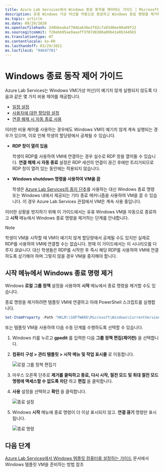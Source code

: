 ```yaml
---
title: Azure Lab Services에서 Windows 종료 동작을 제어하는 가이드 | Microsoft Docs
description: 유휴 Windows 가상 머신을 자동으로 종료하고 Windows 종료 명령을 제거하는 단계입니다.
ms.topic: article
ms.date: 09/29/2020
ms.openlocfilehash: 248bbeabaf704ba636e2f82c7a93d0ee90a09f22
ms.sourcegitcommit: f28ebb95ae9aaaff3f87d8388a09b41e0b3445b5
ms.translationtype: HT
ms.contentlocale: ko-KR
ms.lasthandoff: 03/29/2021
ms.locfileid: "94647701"
---
```

# <a name="guide-to-controlling-windows-shutdown-behavior"></a>Windows 종료 동작 제어 가이드

Azure Lab Services는 Windows VM(가상 머신)이 예기치 않게 실행되지 않도록 다음과 같은 몇 가지 비용 제어를 제공합니다.
 - [일정 설정](./tutorial-setup-classroom-lab.md#set-a-schedule-for-the-lab)
 - [사용자에 대한 할당량 설정](./how-to-configure-student-usage.md#set-quotas-for-users)
 - [연결 해제 시 자동 종료 사용](./how-to-enable-shutdown-disconnect.md)

이러한 비용 제어를 사용하는 경우에도 Windows VM이 예기치 않게 계속 실행되는 경우가 있으며, 이로 인해 학생의 할당량에서 공제될 수 있습니다.

- **RDP 창이 열려 있음**
  
    학생이 RDP를 사용하여 VM에 연결하는 경우 실수로 RDP 창을 열어둘 수 있습니다.  **연결 해제 시 자동 종료** 설정은 RDP 세션의 연결이 끊긴 후에만 트리거되므로 RDP 창이 열려 있는 동안에는 적용되지 않습니다.

- **Windows shutdown 명령을 사용하여 VM을 끔**
  
    학생은 [Azure Lab Services의 중지 단추](./how-to-use-classroom-lab.md#start-or-stop-the-vm)를 사용하는 대신 Windows 종료 명령 또는 Windows 내에서 제공되는 기타 종료 메커니즘을 사용하여 VM을 끌 수 있습니다.  이 경우 Azure Lab Services 관점에서 VM은 계속 사용 중입니다.
    
이러한 상황을 방지하기 위해 이 가이드에서는 유휴 Windows VM을 자동으로 종료하고 **시작** 메뉴에서 Windows 종료 명령을 제거하는 단계를 안내합니다.  

> [!NOTE]
> 학생이 VM을 시작할 때 VM이 예기치 않게 할당량에서 공제될 수도 있지만 실제로 RDP를 사용하여 VM에 연결할 수는 없습니다.  현재 이 가이드에서는 이 시나리오를 다루지 *않습니다*.  대신 학생들은 RDP를 시작한 후 즉시 해당 RDP를 사용하여 VM에 연결하도록 상기해야 하며 그렇지 않을 경우 VM을 중지해야 합니다.

## <a name="remove-windows-shutdown-command-from-start-menu"></a>시작 메뉴에서 Windows 종료 명령 제거

Windows **로컬 그룹 정책** 설정을 사용하여 **시작** 메뉴에서 종료 명령을 제거할 수도 있습니다.

종료 명령을 제거하려면 템플릿 VM에 연결하고 아래 PowerShell 스크립트를 실행합니다.

```powershell
Set-ItemProperty -Path "HKLM:\SOFTWARE\Microsoft\Windows\CurrentVersion\Policies\Explorer" -Name "HidePowerOptions" -Value 1 -Force
```

또는 템플릿 VM을 사용하여 다음 수동 단계를 수행하도록 선택할 수 있습니다.

1. Windows 키를 누르고 **gpedit** 를 입력한 다음 **그룹 정책 편집(제어판)** 을 선택합니다.

1. **컴퓨터 구성 > 관리 템플릿 > 시작 메뉴 및 작업 표시줄** 로 이동합니다.  

    ![로컬 그룹 정책 편집기](./media/how-to-windows-shutdown/group-policy-shutdown.png)

1. 마우스 오른쪽 단추로 **제거를 클릭하고 종료, 다시 시작, 절전 모드 및 최대 절전 모드 명령에 액세스할 수 없도록 차단** 하고 **편집** 을 클릭합니다.

1. **사용** 설정을 선택하고 **확인** 을 클릭합니다.
 
   ![종료 설정](./media/how-to-windows-shutdown/edit-shutdown.png)

1. Windows **시작** 메뉴에 종료 명령이 더 이상 표시되지 않고. **연결 끊기** 명령만 표시됩니다.

    ![종료 명령](./media/how-to-windows-shutdown/start-menu.png)

## <a name="next-steps"></a>다음 단계
[Azure Lab Services에서 Windows 템플릿 컴퓨터를 설정하는 가이드](how-to-prepare-windows-template.md) 문서에서 Windows 템플릿 VM을 준비하는 방법 참조